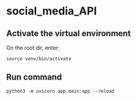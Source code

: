 # social_media_API

## Activate the virtual environment
On the root dir, enter:

``` source venv/bin/activate ```

## Run command
``` python3 -m uvicorn app.main:app --reload ```